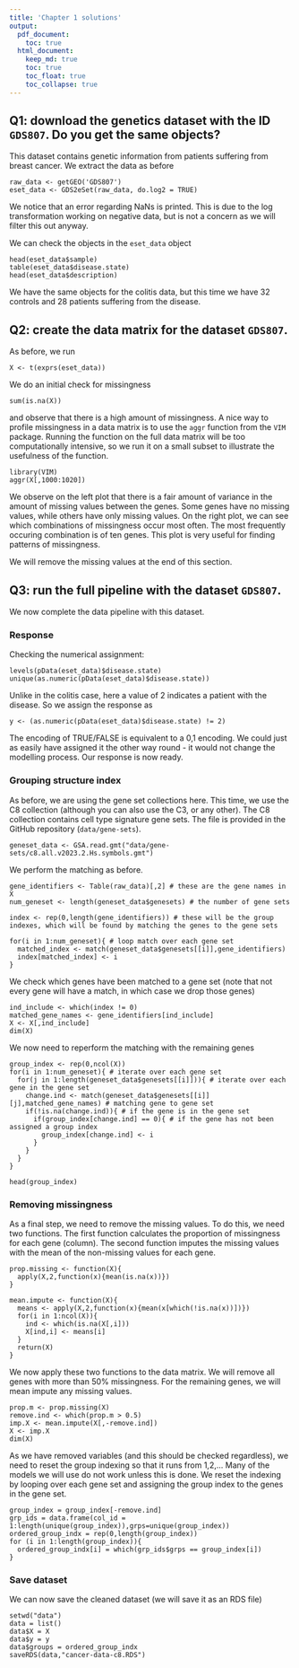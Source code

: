 ```yaml
---
title: 'Chapter 1 solutions'
output:
  pdf_document:
    toc: true
  html_document:
    keep_md: true
    toc: true
    toc_float: true
    toc_collapse: true
---
```

## Q1: download the genetics dataset with the ID `GDS807`. Do you get the same objects?

This dataset contains genetic information from patients suffering from breast cancer. We extract the data as before
```{r}
raw_data <- getGEO('GDS807')
eset_data <- GDS2eSet(raw_data, do.log2 = TRUE)
```
We notice that an error regarding NaNs is printed. This is due to the log transformation working on negative data, but is not a concern as we will filter this out anyway. 

We can check the objects in the `eset_data` object
```{r}
head(eset_data$sample)
table(eset_data$disease.state)
head(eset_data$description)
```
We have the same objects for the colitis data, but this time we have 32 controls and 28 patients suffering from the disease. 

## Q2: create the data matrix for the dataset `GDS807`.

As before, we run
```{r}
X <- t(exprs(eset_data))
```
We do an initial check for missingness
```{r}
sum(is.na(X))
```
and observe that there is a high amount of missingness. A nice way to profile missingness in a data matrix is to use the `aggr` function from the `VIM` package.
Running the function on the full data matrix will be too computationally intensive, so we run it on a small subset to illustrate the usefulness of the function.
```{r}
library(VIM)
aggr(X[,1000:1020])
```
We observe on the left plot that there is a fair amount of variance in the amount of missing values between the genes. Some genes have no missing values, while others have only missing values.
On the right plot, we can see which combinations of missingness occur most often. The most frequently occuring combination is of ten genes. This plot is very useful for finding patterns of missingness.

We will remove the missing values at the end of this section.

## Q3: run the full pipeline with the dataset `GDS807`.

We now complete the data pipeline with this dataset.

### Response
Checking the numerical assignment:
```{r}
levels(pData(eset_data)$disease.state)
unique(as.numeric(pData(eset_data)$disease.state))
```
Unlike in the colitis case, here a value of 2 indicates a patient with the disease. So we assign the response as
```{r}
y <- (as.numeric(pData(eset_data)$disease.state) != 2)
```
The encoding of TRUE/FALSE is equivalent to a 0,1 encoding. We could just as easily have assigned it the other way round - it would not change the modelling process.
Our response is now ready. 

### Grouping structure index
As before, we are using the gene set collections here. This time, we use the C8 collection (although you can also use the C3, or any other).
The C8 collection contains cell type signature gene sets. The file is provided in the GitHub repository (`data/gene-sets`).
```{r, results='hide'}
geneset_data <- GSA.read.gmt("data/gene-sets/c8.all.v2023.2.Hs.symbols.gmt")
```

We perform the matching as before. 
```{r}
gene_identifiers <- Table(raw_data)[,2] # these are the gene names in X
num_geneset <- length(geneset_data$genesets) # the number of gene sets

index <- rep(0,length(gene_identifiers)) # these will be the group indexes, which will be found by matching the genes to the gene sets

for(i in 1:num_geneset){ # loop match over each gene set
  matched_index <- match(geneset_data$genesets[[i]],gene_identifiers)
  index[matched_index] <- i
}
```
We check which genes have been matched to a gene set (note that not every gene will have a match, in which case we drop those genes)
```{r}
ind_include <- which(index != 0)
matched_gene_names <- gene_identifiers[ind_include]
X <- X[,ind_include]
dim(X)
```

We now need to reperform the matching with the remaining genes
```{r}
group_index <- rep(0,ncol(X))
for(i in 1:num_geneset){ # iterate over each gene set
  for(j in 1:length(geneset_data$genesets[[i]])){ # iterate over each gene in the gene set
    change.ind <- match(geneset_data$genesets[[i]][j],matched_gene_names) # matching gene to gene set
    if(!is.na(change.ind)){ # if the gene is in the gene set
      if(group_index[change.ind] == 0){ # if the gene has not been assigned a group index
        group_index[change.ind] <- i
      }
    }
  }
}

head(group_index)
```

### Removing missingness
As a final step, we need to remove the missing values. To do this, we need two functions.
The first function calculates the proportion of missingness for each gene (column). 
The second function imputes the missing values with the mean of the non-missing values for each gene.
```{r}
prop.missing <- function(X){ 
  apply(X,2,function(x){mean(is.na(x))})
}

mean.impute <- function(X){
  means <- apply(X,2,function(x){mean(x[which(!is.na(x))])})
  for(i in 1:ncol(X)){
    ind <- which(is.na(X[,i]))
    X[ind,i] <- means[i]
  }
  return(X)
}
```

We now apply these two functions to the data matrix. We will remove all genes with more than 50% missingness. 
For the remaining genes, we will mean impute any missing values. 
```{r}
prop.m <- prop.missing(X)
remove.ind <- which(prop.m > 0.5)
imp.X <- mean.impute(X[,-remove.ind])
X <- imp.X
dim(X)
```

As we have removed variables (and this should be checked regardless), we need to reset the group indexing so that it runs from 1,2,...
Many of the models we will use do not work unless this is done. We reset the indexing by looping over each gene set and assigning the group index to the genes in the gene set.
```{r}
group_index = group_index[-remove.ind]
grp_ids = data.frame(col_id = 1:length(unique(group_index)),grps=unique(group_index))
ordered_group_indx = rep(0,length(group_index))
for (i in 1:length(group_index)){
  ordered_group_indx[i] = which(grp_ids$grps == group_index[i])
}
```

### Save dataset
We can now save the cleaned dataset (we will save it as an RDS file)
```{r}
setwd("data")
data = list()
data$X = X
data$y = y
data$groups = ordered_group_indx
saveRDS(data,"cancer-data-c8.RDS")
```
